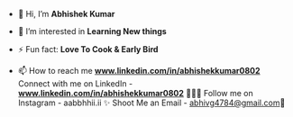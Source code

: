 

- 👋 Hi, I’m **Abhishek Kumar**
- 👀 I’m interested in **Learning New things**
- ⚡ Fun fact: **Love To Cook & Early Bird**

- 📫 How to reach me **www.linkedin.com/in/abhishekkumar0802**
Connect with me on LinkedIn - **www.linkedin.com/in/abhishekkumar0802** 👨🏻‍💻
Follow me on Instagram - aabbhhii.ii ✨
Shoot Me an Email -  abhivg4784@gmail.com💌

<!---
ABHI080291/ABHI080291 is a ✨ special ✨ repository because its `README.md` (this file) appears on your GitHub profile.
You can click the Preview link to take a look at your changes.
--->
